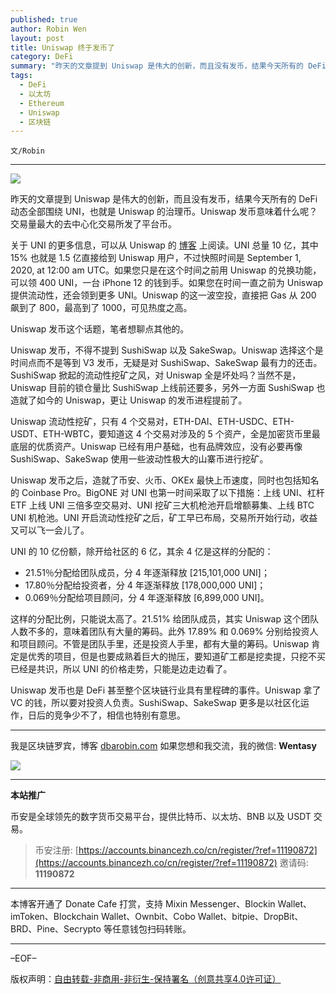 ```yaml
---
published: true
author: Robin Wen
layout: post
title: Uniswap 终于发币了
category: DeFi
summary: "昨天的文章提到 Uniswap 是伟大的创新，而且没有发币，结果今天所有的 DeFi 动态全部围绕 UNI，也就是 Uniswap 的治理币。Uniswap 发币意味着什么呢？交易量最大的去中心化交易所发了平台币。这样的分配比例，只能说太高了。21.51% 给团队成员，其实 Uniswap 这个团队人数不多的，意味着团队有大量的筹码。此外 17.89% 和 0.069% 分别给投资人和项目顾问。不管是团队手里，还是投资人手里，都有大量的筹码。Uniswap 肯定是优秀的项目，但是也要成熟着巨大的抛压，要知道矿工都是挖卖提，只挖不买已经是共识，所以 UNI 的价格走势，只能是边走边看了。Uniswap 发币也是 DeFi 甚至整个区块链行业具有里程碑的事件。Uniswap 拿了 VC 的钱，所以要对投资人负责。SushiSwap、SakeSwap 更多是以社区化运作，日后的竞争少不了，相信也特别有意思。"
tags:
  - DeFi
  - 以太坊
  - Ethereum
  - Uniswap
  - 区块链
---
```


`文/Robin`

***

![](https://cdn.dbarobin.com/e112gb4.png)

昨天的文章提到 Uniswap 是伟大的创新，而且没有发币，结果今天所有的 DeFi 动态全部围绕 UNI，也就是 Uniswap 的治理币。Uniswap 发币意味着什么呢？交易量最大的去中心化交易所发了平台币。

关于 UNI 的更多信息，可以从 Uniswap 的 [博客](https://uniswap.org/blog/uni/) 上阅读。UNI 总量 10 亿，其中 15% 也就是 1.5 亿直接给到 Uniswap 用户，不过快照时间是 September 1, 2020, at 12:00 am UTC。如果您只是在这个时间之前用 Uniswap 的兑换功能，可以领 400 UNI，一台 iPhone 12 的钱到手。如果您在时间一直之前为 Uniswap 提供流动性，还会领到更多 UNI。Uniswap 的这一波空投，直接把 Gas 从 200 飙到了 800，最高到了 1000，可见热度之高。

Uniswap 发币这个话题，笔者想聊点其他的。

Uniswap 发币，不得不提到 SushiSwap 以及 SakeSwap。Uniswap 选择这个是时间点而不是等到 V3 发币，无疑是对 SushiSwap、SakeSwap 最有力的还击。SushiSwap 掀起的流动性挖矿之风，对 Uniswap 全是坏处吗？当然不是，Uniswap 目前的锁仓量比 SushiSwap 上线前还要多，另外一方面 SushiSwap 也造就了如今的 Uniswap，更让 Uniswap 的发币进程提前了。

Uniswap 流动性挖矿，只有 4 个交易对，ETH-DAI、ETH-USDC、ETH-USDT、ETH-WBTC，要知道这 4 个交易对涉及的 5 个资产，全是加密货币里最底层的优质资产。Uniswap 已经有用户基础，也有品牌效应，没有必要再像 SushiSwap、SakeSwap 使用一些波动性极大的山寨币进行挖矿。

Uniswap 发币之后，造就了币安、火币、OKEx 最快上币速度，同时也包括知名的 Coinbase Pro。BigONE 对 UNI 也第一时间采取了以下措施：上线 UNI、杠杆 ETF 上线 UNI 三倍多空交易对、UNI 挖矿三大机枪池开启增额募集、上线 BTC UNI 机枪池。UNI 开启流动性挖矿之后，矿工早已布局，交易所开始行动，收益又可以飞一会儿了。

UNI 的 10 亿份额，除开给社区的 6 亿，其余 4 亿是这样的分配的：

* 21.51％分配给团队成员，分 4 年逐渐释放 [215,101,000 UNI]；
* 17.80％分配给投资者，分 4 年逐渐释放 [178,000,000 UNI]；
* 0.069％分配给项目顾问，分 4 年逐渐释放 [6,899,000 UNI]。

这样的分配比例，只能说太高了。21.51% 给团队成员，其实 Uniswap 这个团队人数不多的，意味着团队有大量的筹码。此外 17.89% 和 0.069% 分别给投资人和项目顾问。不管是团队手里，还是投资人手里，都有大量的筹码。Uniswap 肯定是优秀的项目，但是也要成熟着巨大的抛压，要知道矿工都是挖卖提，只挖不买已经是共识，所以 UNI 的价格走势，只能是边走边看了。

Uniswap 发币也是 DeFi 甚至整个区块链行业具有里程碑的事件。Uniswap 拿了 VC 的钱，所以要对投资人负责。SushiSwap、SakeSwap 更多是以社区化运作，日后的竞争少不了，相信也特别有意思。

***

我是区块链罗宾，博客 [dbarobin.com](https://dbarobin.com/)
如果您想和我交流，我的微信: **Wentasy**

![](https://cdn.dbarobin.com/v4yywe2.png)

***

**本站推广**

币安是全球领先的数字货币交易平台，提供比特币、以太坊、BNB 以及 USDT 交易。

> 币安注册: [https://accounts.binancezh.co/cn/register/?ref=11190872](https://accounts.binancezh.co/cn/register/?ref=11190872)
> 邀请码: **11190872**

***

本博客开通了 Donate Cafe 打赏，支持 Mixin Messenger、Blockin Wallet、imToken、Blockchain Wallet、Ownbit、Cobo Wallet、bitpie、DropBit、BRD、Pine、Secrypto 等任意钱包扫码转账。

<center>
    <div class="--donate-button"
         data-button-id="f8b9df0d-af9a-460d-8258-d3f435445075"
    ></div>
</center>

***

–EOF–

版权声明：[自由转载-非商用-非衍生-保持署名（创意共享4.0许可证）](http://creativecommons.org/licenses/by-nc-nd/4.0/deed.zh)